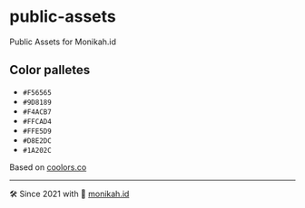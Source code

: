 # public-assets

Public Assets for Monikah.id

## Color palletes

- `#F56565`
- `#9D8189`
- `#F4ACB7`
- `#FFCAD4`
- `#FFE5D9`
- `#D8E2DC`
- `#1A202C`

Based on [coolors.co](https://coolors.co/d8e2dc-ffe5d9-ffcad4-f4acb7-9d8189)

---

🛠️ Since 2021 with 💖 [monikah.id](https://www.monikah.id)

